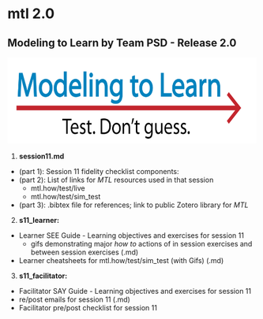 # mtl 2.0

## Modeling to Learn by Team PSD - Release 2.0

<img src = "https://github.com/lzim/teampsd/blob/master/resources/logos/mtl_testdontguess_sm.png"
     height = "175" width = "650">

1. **session11.md**
  - (part 1): Session 11 fidelity checklist components:
  - (part 2): List of links for *MTL* resources used in that session
    - mtl.how/test/live
    - mtl.how/test/sim_test
  - (part 3): .bibtex file for references; link to public Zotero library for *MTL*
2.  **s11_learner:**
  - Learner SEE Guide - Learning objectives and exercises for session 11
    - gifs demonstrating major *how to* actions of in session exercises and between session exercises (.md)
  - Learner cheatsheets for mtl.how/test/sim_test (with Gifs) (.md)
3.  **s11_facilitator:**
  - Facilitator SAY Guide - Learning objectives and exercises for session 11
  - re/post emails for session 11 (.md)
  - Facilitator pre/post checklist for session 11
